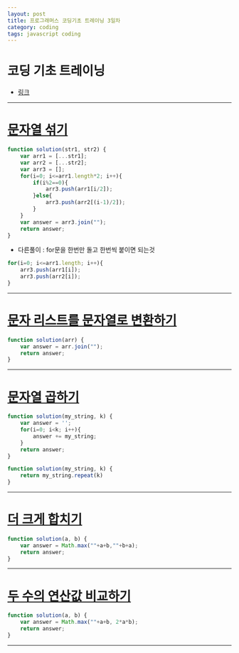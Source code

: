 ```yaml
---
layout: post
title: 프로그래머스 코딩기초 트레이닝 3일차
category: coding
tags: javascript coding
---
```


# 코딩 기초 트레이닝
* [링크](https://school.programmers.co.kr/learn/challenges/training?order=acceptance_desc&languages=javascript)

---

# [문자열 섞기](https://school.programmers.co.kr/learn/courses/30/lessons/181942)
```javascript
function solution(str1, str2) {
    var arr1 = [...str1];
    var arr2 = [...str2];
    var arr3 = [];
    for(i=0; i<=arr1.length*2; i++){
        if(i%2==0){
            arr3.push(arr1[i/2]);
        }else{
            arr3.push(arr2[(i-1)/2]);
        }
    }
    var answer = arr3.join("");
    return answer;
}
```

* 다른풀이 : for문을 한번만 돌고 한번씩 붙이면 되는것

```javascript
for(i=0; i<=arr1.length; i++){
    arr3.push(arr1[i]);
    arr3.push(arr2[i]);
}
```

---

# [문자 리스트를 문자열로 변환하기](https://school.programmers.co.kr/learn/courses/30/lessons/181941)
```javascript
function solution(arr) {
    var answer = arr.join("");
    return answer;
}
```

---

# [문자열 곱하기](https://school.programmers.co.kr/learn/courses/30/lessons/181940)
```javascript
function solution(my_string, k) {
    var answer = '';
    for(i=0; i<k; i++){
        answer += my_string;
    }
    return answer;
}
```

```javascript
function solution(my_string, k) {
    return my_string.repeat(k)
}
```

---

# [더 크게 합치기](https://school.programmers.co.kr/learn/courses/30/lessons/181939)
```javascript
function solution(a, b) {
    var answer = Math.max(""+a+b,""+b+a);
    return answer;
}
```

---

# [두 수의 연산값 비교하기](https://school.programmers.co.kr/learn/courses/30/lessons/181938)

```javascript
function solution(a, b) {
    var answer = Math.max(""+a+b, 2*a*b);
    return answer;
}
```

---

